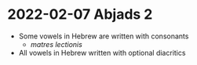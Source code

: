 # 2022-02-07 Abjads 2

* Some vowels in Hebrew are written with consonants
  * *matres lectionis*
* All vowels in Hebrew written with optional diacritics